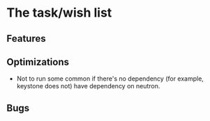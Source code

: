 # The task/wish list

## Features

## Optimizations

- Not to run some common if there's no dependency (for example, keystone does
  not) have dependency on neutron.

## Bugs

